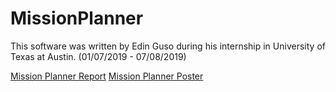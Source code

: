 # MissionPlanner

This software was written by Edin Guso during his internship in University of Texas at Austin.
(01/07/2019 - 07/08/2019)

[Mission Planner Report](PROJ_302_InternshipReport_23435_Guso.pdf)
[Mission Planner Poster](PROJ_302_Poster_23435_Guso.pdf)
